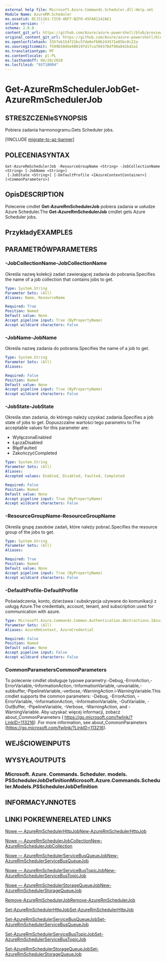 ```yaml
---
external help file: Microsoft.Azure.Commands.Scheduler.dll-Help.xml
Module Name: AzureRM.Scheduler
ms.assetid: DC151161-72C0-40F7-B2F0-45FA01142AE1
online version: ''
schema: 2.0.0
content_git_url: https://github.com/Azure/azure-powershell/blob/preview/src/ResourceManager/Scheduler/Commands.Scheduler/help/Get-AzureRmSchedulerJob.md
original_content_git_url: https://github.com/Azure/azure-powershell/blob/preview/src/ResourceManager/Scheduler/Commands.Scheduler/help/Get-AzureRmSchedulerJob.md
ms.openlocfilehash: 3357eb154f21bc57de6ef60b243571e05bc0c22a
ms.sourcegitcommit: f599b50d5e980197d1fca769378df90a842b42a1
ms.translationtype: MT
ms.contentlocale: pl-PL
ms.lasthandoff: 08/20/2020
ms.locfileid: "93718094"
---
```

# <span data-ttu-id="7ffb4-101">Get-AzureRmSchedulerJob</span><span class="sxs-lookup"><span data-stu-id="7ffb4-101">Get-AzureRmSchedulerJob</span></span>

## <span data-ttu-id="7ffb4-102">STRESZCZENIe</span><span class="sxs-lookup"><span data-stu-id="7ffb4-102">SYNOPSIS</span></span>
<span data-ttu-id="7ffb4-103">Pobiera zadania harmonogramu.</span><span class="sxs-lookup"><span data-stu-id="7ffb4-103">Gets Scheduler jobs.</span></span>

[!INCLUDE [migrate-to-az-banner](../../includes/migrate-to-az-banner.md)]

## <span data-ttu-id="7ffb4-104">POLECENIA</span><span class="sxs-lookup"><span data-stu-id="7ffb4-104">SYNTAX</span></span>

```
Get-AzureRmSchedulerJob -ResourceGroupName <String> -JobCollectionName <String> [-JobName <String>]
 [-JobState <String>] [-DefaultProfile <IAzureContextContainer>] [<CommonParameters>]
```

## <span data-ttu-id="7ffb4-105">Opis</span><span class="sxs-lookup"><span data-stu-id="7ffb4-105">DESCRIPTION</span></span>
<span data-ttu-id="7ffb4-106">Polecenie cmdlet **Get-AzureRmSchedulerJob** pobiera zadania w usłudze Azure Scheduler.</span><span class="sxs-lookup"><span data-stu-id="7ffb4-106">The **Get-AzureRmSchedulerJob** cmdlet gets Azure Scheduler jobs.</span></span>

## <span data-ttu-id="7ffb4-107">Przykłady</span><span class="sxs-lookup"><span data-stu-id="7ffb4-107">EXAMPLES</span></span>

## <span data-ttu-id="7ffb4-108">PARAMETRÓW</span><span class="sxs-lookup"><span data-stu-id="7ffb4-108">PARAMETERS</span></span>

### <span data-ttu-id="7ffb4-109">-JobCollectionName</span><span class="sxs-lookup"><span data-stu-id="7ffb4-109">-JobCollectionName</span></span>
<span data-ttu-id="7ffb4-110">Określa nazwę kolekcji zadań zawierającej zadania do pobrania.</span><span class="sxs-lookup"><span data-stu-id="7ffb4-110">Specifies the name of a job collection that contains jobs to get.</span></span>

```yaml
Type: System.String
Parameter Sets: (All)
Aliases: Name, ResourceName

Required: True
Position: Named
Default value: None
Accept pipeline input: True (ByPropertyName)
Accept wildcard characters: False
```

### <span data-ttu-id="7ffb4-111">-JobName</span><span class="sxs-lookup"><span data-stu-id="7ffb4-111">-JobName</span></span>
<span data-ttu-id="7ffb4-112">Określa nazwę zadania do pobrania.</span><span class="sxs-lookup"><span data-stu-id="7ffb4-112">Specifies the name of a job to get.</span></span>

```yaml
Type: System.String
Parameter Sets: (All)
Aliases: 

Required: False
Position: Named
Default value: None
Accept pipeline input: True (ByPropertyName)
Accept wildcard characters: False
```

### <span data-ttu-id="7ffb4-113">-JobState</span><span class="sxs-lookup"><span data-stu-id="7ffb4-113">-JobState</span></span>
<span data-ttu-id="7ffb4-114">Określa stan zadania, do którego należy uzyskać zadania.</span><span class="sxs-lookup"><span data-stu-id="7ffb4-114">Specifies a job state of jobs to get.</span></span>
<span data-ttu-id="7ffb4-115">Dopuszczalne wartości tego parametru to:</span><span class="sxs-lookup"><span data-stu-id="7ffb4-115">The acceptable values for this parameter are:</span></span>

- <span data-ttu-id="7ffb4-116">Wyłączona</span><span class="sxs-lookup"><span data-stu-id="7ffb4-116">Enabled</span></span> 
- <span data-ttu-id="7ffb4-117">Łącza</span><span class="sxs-lookup"><span data-stu-id="7ffb4-117">Disabled</span></span> 
- <span data-ttu-id="7ffb4-118">Błąd</span><span class="sxs-lookup"><span data-stu-id="7ffb4-118">Faulted</span></span> 
- <span data-ttu-id="7ffb4-119">Zakończyć</span><span class="sxs-lookup"><span data-stu-id="7ffb4-119">Completed</span></span>

```yaml
Type: System.String
Parameter Sets: (All)
Aliases: 
Accepted values: Enabled, Disabled, Faulted, Completed

Required: False
Position: Named
Default value: None
Accept pipeline input: True (ByPropertyName)
Accept wildcard characters: False
```

### <span data-ttu-id="7ffb4-120">-ResourceGroupName</span><span class="sxs-lookup"><span data-stu-id="7ffb4-120">-ResourceGroupName</span></span>
<span data-ttu-id="7ffb4-121">Określa grupę zasobów zadań, które należy pobrać.</span><span class="sxs-lookup"><span data-stu-id="7ffb4-121">Specifies the resource group of the jobs to get.</span></span>

```yaml
Type: System.String
Parameter Sets: (All)
Aliases: 

Required: True
Position: Named
Default value: None
Accept pipeline input: True (ByPropertyName)
Accept wildcard characters: False
```

### <span data-ttu-id="7ffb4-122">-DefaultProfile</span><span class="sxs-lookup"><span data-stu-id="7ffb4-122">-DefaultProfile</span></span>
<span data-ttu-id="7ffb4-123">Poświadczenia, konto, dzierżawa i subskrypcja używane do komunikacji z usługą Azure.</span><span class="sxs-lookup"><span data-stu-id="7ffb4-123">The credentials, account, tenant, and subscription used for communication with azure.</span></span>

```yaml
Type: Microsoft.Azure.Commands.Common.Authentication.Abstractions.IAzureContextContainer
Parameter Sets: (All)
Aliases: AzureRmContext, AzureCredential

Required: False
Position: Named
Default value: None
Accept pipeline input: False
Accept wildcard characters: False
```

### <span data-ttu-id="7ffb4-124">CommonParameters</span><span class="sxs-lookup"><span data-stu-id="7ffb4-124">CommonParameters</span></span>
<span data-ttu-id="7ffb4-125">To polecenie cmdlet obsługuje typowe parametry:-Debug,-ErrorAction,-ErrorVariable,-InformationAction,-InformationVariable,-unvariable,-subbuffer,-PipelineVariable,-verbose,-WarningAction i-WarningVariable.</span><span class="sxs-lookup"><span data-stu-id="7ffb4-125">This cmdlet supports the common parameters: -Debug, -ErrorAction, -ErrorVariable, -InformationAction, -InformationVariable, -OutVariable, -OutBuffer, -PipelineVariable, -Verbose, -WarningAction, and -WarningVariable.</span></span> <span data-ttu-id="7ffb4-126">Aby uzyskać więcej informacji, zobacz about_CommonParameters ( https://go.microsoft.com/fwlink/?LinkID=113216) .</span><span class="sxs-lookup"><span data-stu-id="7ffb4-126">For more information, see about_CommonParameters (https://go.microsoft.com/fwlink/?LinkID=113216).</span></span>

## <span data-ttu-id="7ffb4-127">WEJŚCIOWE</span><span class="sxs-lookup"><span data-stu-id="7ffb4-127">INPUTS</span></span>

## <span data-ttu-id="7ffb4-128">WYSYŁA</span><span class="sxs-lookup"><span data-stu-id="7ffb4-128">OUTPUTS</span></span>

### <span data-ttu-id="7ffb4-129">Microsoft. Azure. Commands. Scheduler. models. PSSchedulerJobDefinition</span><span class="sxs-lookup"><span data-stu-id="7ffb4-129">Microsoft.Azure.Commands.Scheduler.Models.PSSchedulerJobDefinition</span></span>

## <span data-ttu-id="7ffb4-130">INFORMACYJN</span><span class="sxs-lookup"><span data-stu-id="7ffb4-130">NOTES</span></span>

## <span data-ttu-id="7ffb4-131">LINKI POKREWNE</span><span class="sxs-lookup"><span data-stu-id="7ffb4-131">RELATED LINKS</span></span>

[<span data-ttu-id="7ffb4-132">Nowe — AzureRmSchedulerHttpJob</span><span class="sxs-lookup"><span data-stu-id="7ffb4-132">New-AzureRmSchedulerHttpJob</span></span>](./New-AzureRmSchedulerHttpJob.md)

[<span data-ttu-id="7ffb4-133">Nowe — AzureRmSchedulerJobCollection</span><span class="sxs-lookup"><span data-stu-id="7ffb4-133">New-AzureRmSchedulerJobCollection</span></span>](./New-AzureRmSchedulerJobCollection.md)

[<span data-ttu-id="7ffb4-134">Nowe — AzureRmSchedulerServiceBusQueueJob</span><span class="sxs-lookup"><span data-stu-id="7ffb4-134">New-AzureRmSchedulerServiceBusQueueJob</span></span>](./New-AzureRmSchedulerServiceBusQueueJob.md)

[<span data-ttu-id="7ffb4-135">Nowe — AzureRmSchedulerServiceBusTopicJob</span><span class="sxs-lookup"><span data-stu-id="7ffb4-135">New-AzureRmSchedulerServiceBusTopicJob</span></span>](./New-AzureRmSchedulerServiceBusTopicJob.md)

[<span data-ttu-id="7ffb4-136">Nowe — AzureRmSchedulerStorageQueueJob</span><span class="sxs-lookup"><span data-stu-id="7ffb4-136">New-AzureRmSchedulerStorageQueueJob</span></span>](./New-AzureRmSchedulerStorageQueueJob.md)

[<span data-ttu-id="7ffb4-137">Remove-AzureRmSchedulerJob</span><span class="sxs-lookup"><span data-stu-id="7ffb4-137">Remove-AzureRmSchedulerJob</span></span>](./Remove-AzureRmSchedulerJob.md)

[<span data-ttu-id="7ffb4-138">Set-AzureRmSchedulerHttpJob</span><span class="sxs-lookup"><span data-stu-id="7ffb4-138">Set-AzureRmSchedulerHttpJob</span></span>](./Set-AzureRmSchedulerHttpJob.md)

[<span data-ttu-id="7ffb4-139">Set-AzureRmSchedulerServiceBusQueueJob</span><span class="sxs-lookup"><span data-stu-id="7ffb4-139">Set-AzureRmSchedulerServiceBusQueueJob</span></span>](./Set-AzureRmSchedulerServiceBusQueueJob.md)

[<span data-ttu-id="7ffb4-140">Set-AzureRmSchedulerServiceBusTopicJob</span><span class="sxs-lookup"><span data-stu-id="7ffb4-140">Set-AzureRmSchedulerServiceBusTopicJob</span></span>](./Set-AzureRmSchedulerServiceBusTopicJob.md)

[<span data-ttu-id="7ffb4-141">Set-AzureRmSchedulerStorageQueueJob</span><span class="sxs-lookup"><span data-stu-id="7ffb4-141">Set-AzureRmSchedulerStorageQueueJob</span></span>](./Set-AzureRmSchedulerStorageQueueJob.md)


